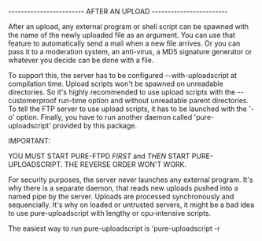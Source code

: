    ------------------------ AFTER AN UPLOAD ------------------------


After an upload, any external program or shell script can be spawned with the
name of the newly uploaded file as an argument. You can use that feature to
automatically send a mail when a new file arrives. Or you can pass it to a
moderation system, an anti-virus, a MD5 signature generator or whatever you
decide can be done with a file.

To support this, the server has to be configured --with-uploadscript at
compilation time. Upload scripts won't be spawned on unreadable directories.
So it's highly recommended to use upload scripts with the --customerproof
run-time option and without unreadable parent directories.
To tell the FTP server to use upload scripts, it has to be launched with the
'-o' option. Finally, you have to run another daemon called 'pure-uploadscript'
provided by this package.

IMPORTANT:

YOU MUST START PURE-FTPD _FIRST_ and _THEN_ START PURE-UPLOADSCRIPT.
THE REVERSE ORDER WON'T WORK.

For security purposes, the server never launches any external program. It's
why there is a separate daemon, that reads new uploads pushed into a named
pipe by the server. Uploads are processed synchronously and sequencially.
It's why on loaded or untrusted servers, it might be a bad idea to use
pure-uploadscript with lengthy or cpu-intensive scripts.

The easiest way to run pure-uploadscript is 'pure-uploadscript -r <script>':

/usr/local/sbin/pure-uploadscript -r /bin/antivirus.sh

The absolute path of the newly uploaded file is passed as a first argument.
Some environment variables are also filled with interesting values:

- UPLOAD_SIZE  : the size of the file, in bytes.
- UPLOAD_PERMS : the permissions, as an octal value.
- UPLOAD_UID   : the uid of the owner.
- UPLOAD_GID   : the group the file belongs to.
- UPLOAD_USER  : the name of the owner.
- UPLOAD_GROUP : the group name the file belongs to.
- UPLOAD_VUSER : the full user name, or the virtual user name. (127 chars max)

There are also some options to "pure-uploadscript":

- '-u <uid>' and '-g <gid>' to switch the account pure-uploadscript will run
as. The script will be spawned with the same identity.

- '-B' to fork in background.

Please have a look at the man page ('man pure-uploadscript') for additional
info.

